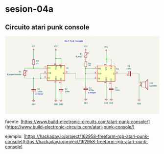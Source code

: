 # sesion-04a

## Circuito atari punk console

![schema del atari punk console](./archivos/atariPunk_v1.png)

fuente: [https://www.build-electronic-circuits.com/atari-punk-console/](https://www.build-electronic-circuits.com/atari-punk-console/)

ejemplo: [https://hackaday.io/project/162958-freeform-rgb-atari-punk-console](https://hackaday.io/project/162958-freeform-rgb-atari-punk-console)